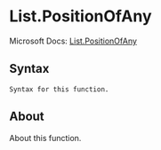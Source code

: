 ---
---

# List.PositionOfAny

Microsoft Docs: [List.PositionOfAny](https://docs.microsoft.com/en-us/powerquery-m/list-positionofany)

## Syntax

```powerquery-m
Syntax for this function.
```

## About

About this function.

